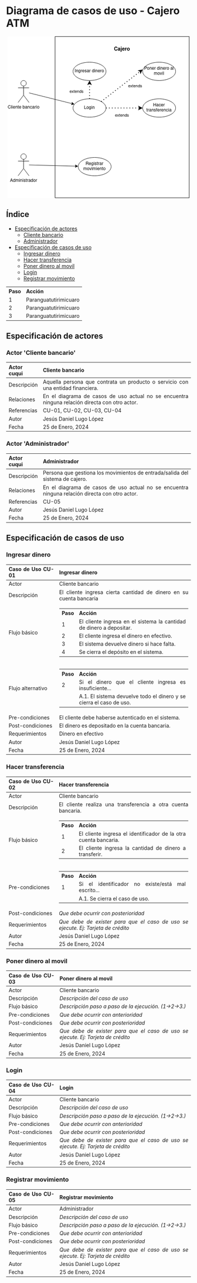 # Diagrama de casos de uso - Cajero ATM

<div align=center>

![img](./diagrama-casos-uso-atm.drawio.png)

</div>

<div align=justify>

## Índice
- [Especificación de actores](#especificación-de-actores)
    - [Cliente bancario](#actor-cliente-bancario)
    - [Administrador](#actor-administrador)
- [Especificación de casos de uso](#especificación-de-actores)
    - [Ingresar dinero](#ingresar-dinero)
    - [Hacer transferencia](#hacer-transferencia)
    - [Poner dinero al movil](#poner-dinero-al-movil)
    - [Login](#login)
    - [Registrar movimiento](#registrar-movimiento)

<table>
  <tr><th>Paso</th><th>Acción</th></tr>
  <tr><td>1</td><td>Paranguatutirimicuaro</td></tr>
  <tr><td>2</td><td>Paranguatutirimicuaro</td></tr>
  <tr><td>3</td><td>Paranguatutirimicuaro</td></tr>
</table>

## Especificación de actores

### Actor 'Cliente bancario'

|  Actor cuqui | Cliente bancario |
|---|---|
| Descripción  | Aquella persona que contrata un producto o servicio con una entidad financiera.  |
| Relaciones | En el diagrama de casos de uso actual no se encuentra ninguna relación directa con otro actor. |
| Referencias | CU-01, CU-02, CU-03, CU-04 |   
| Autor  | Jesús Daniel Lugo López |
|Fecha | 25 de Enero, 2024 |

### Actor 'Administrador'

|  Actor cuqui| Administrador |
|---|---|
| Descripción  | Persona que gestiona los movimientos de entrada/salida del sistema de cajero. |
| Relaciones | En el diagrama de casos de uso actual no se encuentra ninguna relación directa con otro actor. |
| Referencias | CU-05 |   
| Autor  | Jesús Daniel Lugo López |
|Fecha | 25 de Enero, 2024 | 

## Especificación de casos de uso

### Ingresar dinero

  |  Caso de Uso	CU-01 | Ingresar dinero  |
  |---|---|
  | Actor  |  Cliente bancario |
  | Descripción | El cliente ingresa cierta cantidad de dinero en su cuenta bancaria  |
  | Flujo básico | <table><tr><th>Paso</th><th>Acción</th></tr><tr><td>1</td><td>El cliente ingresa en el sistema la cantidad de dinero a depositar.</td></tr><tr><td>2</td><td>El cliente ingresa el dinero en efectivo.</td></tr><tr><td>3</td><td>El sistema devuelve dinero si hace falta.</td></tr><tr><td>4</td><td>Se cierra el depósito en el sistema.</td></tr></table> |
  | Flujo alternativo | <table><tr><th>Paso</th><th>Acción</th></tr><tr><td>2</td><td>Si el dinero que el cliente ingresa es insuficiente...</td></tr><tr><td></td><td>A.1. El sistema devuelve todo el dinero y se cierra el caso de uso.</td></tr></table> |
  | Pre-condiciones | El cliente debe haberse autenticado en el sistema. |  
  | Post-condiciones  | El dinero es depositado en la cuenta bancaria.  |  
  |  Requerimientos | Dinero en efectivo |
  | Autor  | Jesús Daniel Lugo López |
  |Fecha | 25 de Enero, 2024 |

### Hacer transferencia

  |  Caso de Uso	CU-02 | Hacer transferencia  |
  |---|---|
  | Actor  |  Cliente bancario |
  | Descripción | El cliente realiza una transferencia a otra cuenta bancaria. |
  | Flujo básico | <table><tr><th>Paso</th><th>Acción</th></tr><tr><td>1</td><td>El cliente ingresa el identificador de la otra cuenta bancaria.</td></tr><tr><td>2</td><td>El cliente ingresa la cantidad de dinero a transferir.</td></tr></table> |
  | Pre-condiciones | <table><tr><th>Paso</th><th>Acción</th></tr><tr><td>1</td><td>Si el identificador no existe/está mal escrito...</td></tr><tr><td></td><td>A.1. Se cierra el caso de uso.</td></tr></table> |  
  | Post-condiciones  | _Que debe ocurrir con posterioridad_  |  
  |  Requerimientos | _Que debe de exister para que el caso de uso se ejecute. Ej: Tarjeta de crédito_  |
  | Autor  | Jesús Daniel Lugo López |
  |Fecha | 25 de Enero, 2024 |

### Poner dinero al movil

  |  Caso de Uso	CU-03 | Poner dinero al movil  |
  |---|---|
  | Actor  |  Cliente bancario |
  | Descripción | _Descripción del caso de uso_  |
  | Flujo básico | _Descripción paso a paso de la ejecución. (1->2->3.)_ |
  | Pre-condiciones | _Que debe ocurrir con anterioridad_  |  
  | Post-condiciones  | _Que debe ocurrir con posterioridad_  |  
  |  Requerimientos | _Que debe de exister para que el caso de uso se ejecute. Ej: Tarjeta de crédito_  |
  | Autor  | Jesús Daniel Lugo López |
  |Fecha | 25 de Enero, 2024 |

### Login

  |  Caso de Uso	CU-04 | Login  |
  |---|---|
  | Actor  |  Cliente bancario |
  | Descripción | _Descripción del caso de uso_  |
  | Flujo básico | _Descripción paso a paso de la ejecución. (1->2->3.)_ |
  | Pre-condiciones | _Que debe ocurrir con anterioridad_  |  
  | Post-condiciones  | _Que debe ocurrir con posterioridad_  |  
  |  Requerimientos | _Que debe de exister para que el caso de uso se ejecute. Ej: Tarjeta de crédito_  |
  | Autor  | Jesús Daniel Lugo López |
  |Fecha | 25 de Enero, 2024 |

### Registrar movimiento

  |  Caso de Uso	CU-05 | Registrar movimiento  |
  |---|---|
  | Actor  |  Administrador |
  | Descripción | _Descripción del caso de uso_  |
  | Flujo básico | _Descripción paso a paso de la ejecución. (1->2->3.)_ |
  | Pre-condiciones | _Que debe ocurrir con anterioridad_  |  
  | Post-condiciones  | _Que debe ocurrir con posterioridad_  |  
  |  Requerimientos | _Que debe de exister para que el caso de uso se ejecute. Ej: Tarjeta de crédito_  |
  | Autor  | Jesús Daniel Lugo López |
  |Fecha | 25 de Enero, 2024 |

</div>